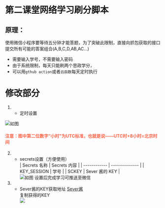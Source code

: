 # 第二课堂网络学习刷分脚本
## 原理：
使用微信小程序要等待五分钟才能答题，为了突破此限制，直接向抓包获取的接口提交所有可能的答案组合(A,B,C,D,AB,AC...)  
* 需要输入学号，不需要输入密码
* 由于系统限制，每天只能刷两个思政学分，
* 可以用`gthub action`或者`云函数`每天定时执行
# 修改部分
1. * 定时设置  

![如图](images/settime.png)
#### <font color=Tomato>注意：图中第二位数字“小时”为UTC标准，也就是说——UTC时+8小时=北京时间</font>
2. * secrets设置（方便使用）  
| Secrets 名称 | Secrets 内容   |
| ------------ | -------------- |
| KEY_SESSION  | 学号           |
| SCKEY        | Sever 酱的 KEY |      
![如图](images/setkey.png)
设置后完成学习可推送至微信  

3. * Sever酱的KEY获取地址
[Sever酱](https://sct.ftqq.com)  
复制获得的KEY  
![](images/getkey.png)
